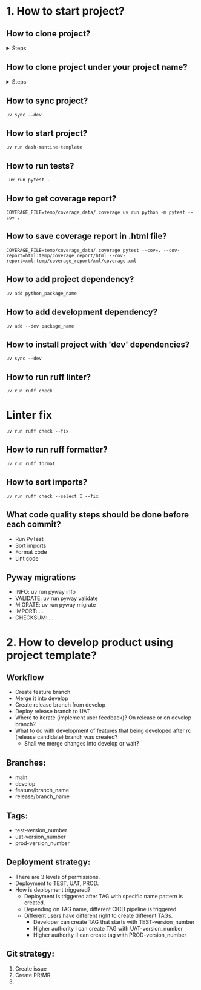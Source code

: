 
# 1. How to start project?

## How to clone project?

<details>

<summary>Steps</summary>


1. Clone project

```bash
git clone git@gitlab.com:public-projects1853809/dash-mantine-template.git
```

2. Change directory

```bash
cd dash-mantine-template
```

3. Create Postgress database

- Here is instruction how ro create pg database: https://gitlab.com/public-projects1853809/dash-mantine-template/-/boards?show=eyJpaWQiOiIyOSIsImZ1bGxfcGF0aCI6InB1YmxpYy1wcm9qZWN0czE4NTM4MDkvZGFzaC1tYW50aW5lLXRlbXBsYXRlIiwiaWQiOjE3MzQxODQ3Nn0%3D

4. Run app

```bash
uv run my-new-app
```

</details>

## How to clone project under your project name?

<details>

<summary>Steps</summary>


1. Create new package

```bash
uv init --package my-new-app
```

2. Clone dash-mantine-project

```bash
git clone git@gitlab.com:public-projects1853809/dash-mantine-template.git
```

3. Delete everything from folder my-new-app

```bash
cd my-new-app
rm -rf *
rm .gitignore
rm .python-version
```

4. Copy everything from dash-mantine-project onto my-new-app folder

5. Rename names in pyproject.toml file.

```txt
# Old

name = "dash-mantine-template"
authors = [
    { name = "Milan Mitrovic", email = "milanmitrovic1991@gmail.com" }
]
[project.scripts]
dash-mantine-template = "dash_mantine_template:main"
```


```txt
# New

name = "my-new-app"
authors = [
    { name = "Name Surname", email = "user@email.com" }
]
[project.scripts]
my-new-app = "my_new_app:main"
```

```bash
# rename source folder

- mv src/dash_mantine_template/ src/my_new_app/

```

6. Rename imports in pages/ folder:

```python
# Old

from dash_mantine_template.components.filters.radio_button
import (
    radio_button__component,
)
```

```python
# New

from my_new_app.components.filters.radio_button import (
    radio_button__component,
)
```

7. Rename filepath to html template:

```python
# Old

with open(
        "src/dash_mantine_template/components/miscellaneous/InitialTheme.html",
        "r",
        encoding="utf-8",
    ) as file:
        html_string = file.read()
```

```python
# New

with open(
    "src/my_new_app/components/miscellaneous/InitialTheme.html",
        "r",
        encoding="utf-8",
    ) as file:
        html_string = file.read()

```

8. Create pg database

Here is docker-compose.yml that can run Postgres database:

```txt

services:
  db:
    image: postgres:15   
    container_name: postgres_db
    restart: always
    environment:
      POSTGRES_USER: myuser
      POSTGRES_PASSWORD: mypassword
      POSTGRES_DB: mydatabase
    ports:
      - "5432:5432"
    volumes:
      - postgres_data:/var/lib/postgresql/data
```

9. Run app.

```bash
uv run my-new-app
```


10. Rename imports in tests/ folder:

```bash

find tests/ -type f -name "*.py" -exec sed -i '' 's/from my_new_app\./from dash_mantine_template./g' {} +


```


</details>


## How to sync project?

```text
uv sync --dev
```

## How to start project?

```text
uv run dash-mantine-template
```

## How to run tests?

```text
 uv run pytest .
```

## How to get coverage report?

```text
COVERAGE_FILE=temp/coverage_data/.coverage uv run python -m pytest --cov .
```

## How to save coverage report in .html file?

```text
COVERAGE_FILE=temp/coverage_data/.coverage pytest --cov=. --cov-report=html:temp/coverage_report/html --cov-report=xml:temp/coverage_report/xml/coverage.xml
```

## How to add project dependency?

```text
uv add python_package_name
```

## How to add development dependency?

```text
uv add --dev package_name
```

## How to install project with 'dev' dependencies?

```text
uv sync --dev
```


## How to run ruff linter?

```text
uv run ruff check
```

# Linter fix
```text
uv run ruff check --fix
```

## How to run ruff formatter? 

```text
uv run ruff format
```

## How to sort imports?

```text
uv run ruff check --select I --fix
```

## What code quality steps should be done before each commit?

- Run PyTest
- Sort imports
- Format code
- Lint code

## Pyway migrations
- INFO: uv run pyway info
- VALIDATE: uv run pyway validate
- MIGRATE: uv run pyway migrate
- IMPORT: ...
- CHECKSUM: ...


# 2. How to develop product using project template?

## Workflow
- Create feature branch
- Merge it into develop
- Create release branch from develop
- Deploy release branch to UAT
- Where to iterate (implement user feedback)? On release or on develop branch?
- What to do with development of features that being developed after rc (release candidate) branch was created?
    - Shall we merge changes into develop or wait?

    
## Branches:
- main
- develop
- feature/branch_name
- release/branch_name

## Tags:
- test-version_number
- uat-version_number
- prod-version_number

## Deployment strategy:
- There are 3 levels of permissions.
- Deployment to TEST, UAT, PROD.
- How is deployment triggered?
  - Deployment is triggered after TAG with specific name pattern is created.
  - Depending on TAG name, different CICD pipeline is triggered.
  - Different users have different right to create different TAGs.
    - Developer can create TAG that starts with TEST-version_number
    - Higher authority I can create TAG with UAT-version_number
    - Higher authority II can create tag with PROD-version_number

## Git strategy:
1. Create issue
2. Create PR/MR
3. 


